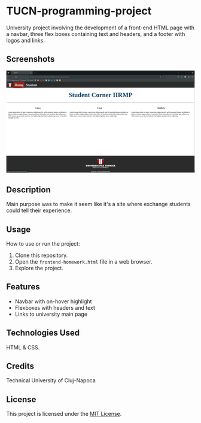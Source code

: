 #  TUCN-programming-project

University project involving the development of a front-end HTML page with a navbar, three flex boxes containing text and headers, and a footer with logos and links. 

## Screenshots

![Screenshot 1](TUCN-PROJECT.png)

## Description

Main purpose was to make it seem like it's a site where exchange students could tell their experience.

## Usage

How to use or run the project:

1. Clone this repository.
2. Open the `frontend-homework.html` file in a web browser.
3. Explore the project.

## Features

- Navbar with on-hover highlight
- Flexboxes with headers and text
- Links to university main page


## Technologies Used

HTML & CSS.

## Credits

Technical University of Cluj-Napoca

## License

This project is licensed under the [MIT License](LICENSE).

